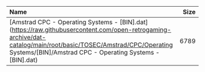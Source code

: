 |Name|Size|
|:---|---:|
|[Amstrad CPC - Operating Systems - [BIN].dat](https://raw.githubusercontent.com/open-retrogaming-archive/dat-catalog/main/root/basic/TOSEC/Amstrad/CPC/Operating Systems/[BIN]/Amstrad CPC - Operating Systems - [BIN].dat)|6789|

